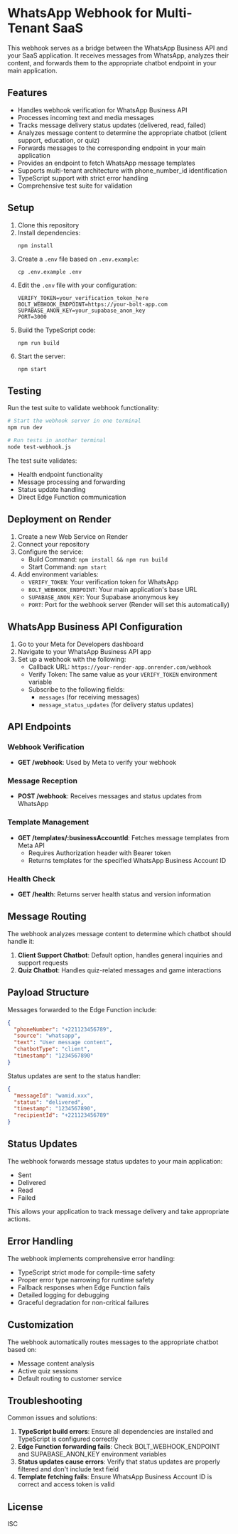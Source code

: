 # WhatsApp Webhook for Multi-Tenant SaaS

This webhook serves as a bridge between the WhatsApp Business API and your SaaS application. It receives messages from WhatsApp, analyzes their content, and forwards them to the appropriate chatbot endpoint in your main application.

## Features

- Handles webhook verification for WhatsApp Business API
- Processes incoming text and media messages
- Tracks message delivery status updates (delivered, read, failed)
- Analyzes message content to determine the appropriate chatbot (client support, education, or quiz)
- Forwards messages to the corresponding endpoint in your main application
- Provides an endpoint to fetch WhatsApp message templates
- Supports multi-tenant architecture with phone_number_id identification
- TypeScript support with strict error handling
- Comprehensive test suite for validation

## Setup

1. Clone this repository
2. Install dependencies:
   ```
   npm install
   ```
3. Create a `.env` file based on `.env.example`:
   ```
   cp .env.example .env
   ```
4. Edit the `.env` file with your configuration:
   ```
   VERIFY_TOKEN=your_verification_token_here
   BOLT_WEBHOOK_ENDPOINT=https://your-bolt-app.com
   SUPABASE_ANON_KEY=your_supabase_anon_key
   PORT=3000
   ```
5. Build the TypeScript code:
   ```
   npm run build
   ```
6. Start the server:
   ```
   npm start
   ```

## Testing

Run the test suite to validate webhook functionality:

```bash
# Start the webhook server in one terminal
npm run dev

# Run tests in another terminal
node test-webhook.js
```

The test suite validates:
- Health endpoint functionality
- Message processing and forwarding
- Status update handling
- Direct Edge Function communication

## Deployment on Render

1. Create a new Web Service on Render
2. Connect your repository
3. Configure the service:
   - Build Command: `npm install && npm run build`
   - Start Command: `npm start`
4. Add environment variables:
   - `VERIFY_TOKEN`: Your verification token for WhatsApp
   - `BOLT_WEBHOOK_ENDPOINT`: Your main application's base URL
   - `SUPABASE_ANON_KEY`: Your Supabase anonymous key
   - `PORT`: Port for the webhook server (Render will set this automatically)

## WhatsApp Business API Configuration

1. Go to your Meta for Developers dashboard
2. Navigate to your WhatsApp Business API app
3. Set up a webhook with the following:
   - Callback URL: `https://your-render-app.onrender.com/webhook`
   - Verify Token: The same value as your `VERIFY_TOKEN` environment variable
   - Subscribe to the following fields:
     - `messages` (for receiving messages)
     - `message_status_updates` (for delivery status updates)

## API Endpoints

### Webhook Verification
- **GET /webhook**: Used by Meta to verify your webhook

### Message Reception
- **POST /webhook**: Receives messages and status updates from WhatsApp

### Template Management
- **GET /templates/:businessAccountId**: Fetches message templates from Meta API
  - Requires Authorization header with Bearer token
  - Returns templates for the specified WhatsApp Business Account ID

### Health Check
- **GET /health**: Returns server health status and version information

## Message Routing

The webhook analyzes message content to determine which chatbot should handle it:

1. **Client Support Chatbot**: Default option, handles general inquiries and support requests
2. **Quiz Chatbot**: Handles quiz-related messages and game interactions

## Payload Structure

Messages forwarded to the Edge Function include:

```json
{
  "phoneNumber": "+221123456789",
  "source": "whatsapp",
  "text": "User message content",
  "chatbotType": "client",
  "timestamp": "1234567890"
}
```

Status updates are sent to the status handler:

```json
{
  "messageId": "wamid.xxx",
  "status": "delivered",
  "timestamp": "1234567890",
  "recipientId": "+221123456789"
}
```
## Status Updates

The webhook forwards message status updates to your main application:
- Sent
- Delivered
- Read
- Failed

This allows your application to track message delivery and take appropriate actions.

## Error Handling

The webhook implements comprehensive error handling:
- TypeScript strict mode for compile-time safety
- Proper error type narrowing for runtime safety
- Fallback responses when Edge Function fails
- Detailed logging for debugging
- Graceful degradation for non-critical failures

## Customization

The webhook automatically routes messages to the appropriate chatbot based on:
- Message content analysis
- Active quiz sessions
- Default routing to customer service

## Troubleshooting

Common issues and solutions:

1. **TypeScript build errors**: Ensure all dependencies are installed and TypeScript is configured correctly
2. **Edge Function forwarding fails**: Check BOLT_WEBHOOK_ENDPOINT and SUPABASE_ANON_KEY environment variables
3. **Status updates cause errors**: Verify that status updates are properly filtered and don't include text field
4. **Template fetching fails**: Ensure WhatsApp Business Account ID is correct and access token is valid

## License

ISC